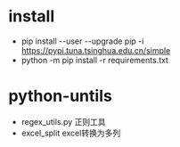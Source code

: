 
# install
- pip install  --user --upgrade pip -i https://pypi.tuna.tsinghua.edu.cn/simple
- python -m pip install -r requirements.txt


# python-untils

- regex_utils.py   正则工具  
- excel_split      excel转换为多列
